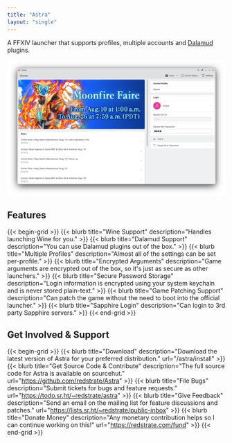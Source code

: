 ```yaml
---
title: "Astra"
layout: "single"
---
```


A FFXIV launcher that supports profiles, multiple accounts and [Dalamud](https://github.com/goatcorp/Dalamud) plugins.

![Main Screenshot](main-screenshot.png)

## Features

{{< begin-grid >}}
{{< blurb title="Wine Support" description="Handles launching Wine for you." >}}
{{< blurb title="Dalamud Support" description="You can use Dalamud plugins out of the box." >}}
{{< blurb title="Multiple Profiles" description="Almost all of the settings can be set per-profile." >}}
{{< blurb title="Encrypted Arguments" description="Game arguments are encrypted out of the box, so it's just as secure as other launchers." >}}
{{< blurb title="Secure Password Storage" description="Login information is encrypted using your system keychain and is never stored plain-text." >}}
{{< blurb title="Game Patching Support" description="Can patch the game without the need to boot into the official launcher." >}}
{{< blurb title="Sapphire Login" description="Can login to 3rd party Sapphire servers." >}}
{{< end-grid >}}

## Get Involved & Support

{{< begin-grid >}}
{{< blurb title="Download" description="Download the latest version of Astra for your preferred distribution." url="/astra/install" >}}
{{< blurb title="Get Source Code & Contribute" description="The full source code for Astra is available on sourcehut." url="https://github.com/redstrate/Astra" >}}
{{< blurb title="File Bugs" description="Submit tickets for bugs and feature requests." url="https://todo.sr.ht/~redstrate/astra" >}}
{{< blurb title="Give Feedback" description="Send an email on the mailing list for feature discussions and patches." url="https://lists.sr.ht/~redstrate/public-inbox" >}}
{{< blurb title="Donate Money" description="Any monetary contribution helps so I can continue working on this!" url="https://redstrate.com/fund" >}}
{{< end-grid >}}

